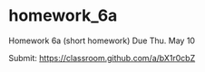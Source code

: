 # homework_6a
Homework 6a (short homework) Due Thu. May 10

Submit: https://classroom.github.com/a/bX1r0cbZ
